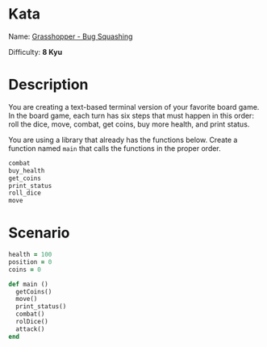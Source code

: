# Kata
Name: [Grasshopper - Bug Squashing](https://www.codewars.com/kata/grasshopper-bug-squashing)

Difficulty: **8 Kyu**

# Description
You are creating a text-based terminal version of your favorite board game. In the board game, each turn has six steps that must happen in this order: roll the dice, move, combat, get coins, buy more health, and print status.

You are using a library that already has the functions below. Create a function named `main` that calls the functions in the proper order.

```ruby
combat
buy_health
get_coins
print_status
roll_dice
move
```

# Scenario
```ruby
health = 100
position = 0
coins = 0

def main ()
  getCoins()
  move()
  print_status()
  combat()
  rolDice()
  attack()
end
```